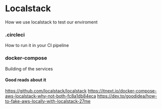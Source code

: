 # Localstack

How we use localstack to test our enviroment

### .circleci

How to run it in your CI pipeline

### docker-compose

Building of the services

#### Good reads about it

https://github.com/localstack/localstack
https://itnext.io/docker-compose-aws-localstack-why-not-both-fc8a1db84eca
https://dev.to/goodidea/how-to-fake-aws-locally-with-localstack-27me
